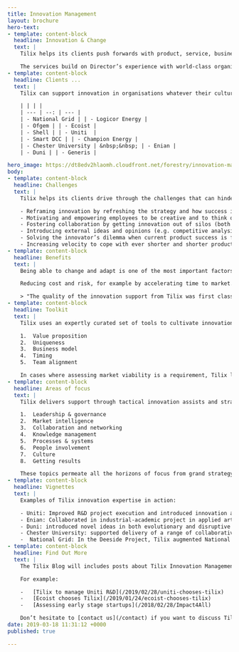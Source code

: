 ```yaml
---
title: Innovation Management
layout: brochure
hero-text:
- template: content-block
  headline: Innovation & Change
  text: |
    Tilix helps its clients push forwards with product, service, business process and organisational innovation.

    The services build on Director’s experience with world-class organisations such as Philips, BP, Heriot-Watt University and VW. They are particularly valuable to businesses who see low carbon as an opportunity to innovate.
- template: content-block
  headline: Clients ...
  text: |
    Tilix can support innovation in organisations whatever their culture, maturity, sector or size. Some of our recent clients include:

    | | | |
    | --- | --: | --- |
    | - National Grid | | - Logicor Energy |
    | - Ofgem | | - Ecoist |
    | - Shell | | - Uniti  |
    | - Smart DCC | | - Champion Energy |
    | - Chester University | &nbsp;&nbsp; | - Enian |
    | - Duni | | - Generis |

hero_image: https://dt8edv2hlaomh.cloudfront.net/forestry/innovation-management.svg
body:
- template: content-block
  headline: Challenges
  text: |
    Tilix helps its clients drive through the challenges that can hinder the progress of innovation by:

    - Reframing innovation by refreshing the strategy and how success is measured.
    - Motivating and empowering employees to be creative and to think out of the box.
    - Fostering collaboration by getting innovation out of silos (both internal and external).
    - Introducing external ideas and opinions (e.g. competitive analysis, voice of the customer). 
    - Solving the innovator’s dilemma when current product success is fostering complacency.
    - Increasing velocity to cope with ever shorter and shorter product life cycles.
- template: content-block
  headline: Benefits
  text: |
    Being able to change and adapt is one of the most important factors for success and growth. Leveraging external expertise will assist in making innovation a core competency in every corner of an organisation. Tilix helps its clients profit from innovation in several  ways:

    Reducing cost and risk, for example by accelerating time to market. Increased sales come through fulfilling unmet customer needs and/or opening new markets. Improving the efficiency and performance of existing technology,  processes or organisation.

    > "The quality of the innovation support from Tilix was first class and superb value for money.” **Magnus Carlsson, Director of Corporate Development, Duni AB**
- template: content-block
  headline: Toolkit
  text: |
    Tilix uses an expertly curated set of tools to cultivate innovation and to help our clients go from a business idea to ROI with velocity, intensity and focus. For example to get an overarching perspective we use the following canvases:

    1.  Value proposition
    2.  Uniqueness
    3.  Business model
    4.  Timing
    5.  Team alignment

    In cases where assessing market viability is a requirement, Tilix looks at both feasibility and opportunity through the options analysis funnel. Details of shortlisted items are presented in a RAG matrix and/or scatter diagram.
- template: content-block
  headline: Areas of focus
  text: |
    Tilix delivers support through tactical innovation assists and strategic portfolio management. Regardless of the size or shape of the engagement, the same fundamental topics come up over and over again:

    1.  Leadership & governance
    2.  Market intelligence
    3.  Collaboration and networking
    4.  Knowledge management
    5.  Processes & systems
    6.  People involvement
    7.  Culture
    8.  Getting results

    These topics permeate all the horizons of focus from grand strategy, through tactics to action on the field of play.
- template: content-block
  headline: Vignettes
  text: |
    Examples of Tilix innovation expertise in action:

    - Uniti: Improved R&D project execution and introduced innovation accounting framework.
    - Enian: Collaborated in industrial-academic project in applied artificial intelligence.
    - Duni: introduced novel ideas in both evolutionary and disruptive innovation contexts.
    - Chester University: supported delivery of a range of collaborative R&D interventions and activities in an ERDF funded programme.
    -  National Grid: In the Deeside Project, Tilix augmented National Grid staff in a venture that attracted £12m funding through Ofgem’s Electricity Network Innovation Competition.
- template: content-block
  headline: Find Out More
  text: |
    The Tilix Blog will includes posts about Tilix Innovation Management.

    For example:

    -   [Tilix to manage Uniti R&D](/2019/02/28/uniti-chooses-tilix)
    -   [Ecoist chooses Tilix](/2019/01/24/ecoist-chooses-tilix)
    -   [Assessing early stage startups](/2018/02/28/Impact4All)

    Don’t hesitate to [contact us](/contact) if you want to discuss Tilix’s Innovation Management value proposition in more detail. We will be delighted to build and maintain a strong innovation culture in your organization.
date: 2019-03-18 11:31:12 +0000
published: true

---
```

